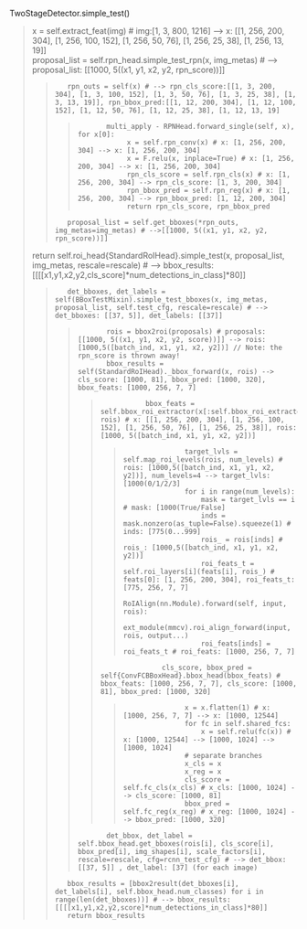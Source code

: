 
TwoStageDetector.simple_test()
>    x = self.extract_feat(img) # img:[1, 3, 800, 1216] --> x: [[1, 256, 200, 304], [1, 256, 100, 152], [1, 256, 50, 76], [1, 256, 25, 38], [1, 256, 13, 19]]    
>    proposal_list = self.rpn_head.simple_test_rpn(x, img_metas) # --> proposal_list: [[1000, 5((x1, y1, x2, y2, rpn_score))]]
>>        rpn_outs = self(x) # --> rpn_cls_score:[[1, 3, 200, 304], [1, 3, 100, 152], [1, 3, 50, 76], [1, 3, 25, 38], [1, 3, 13, 19]], rpn_bbox_pred:[[1, 12, 200, 304], [1, 12, 100, 152], [1, 12, 50, 76], [1, 12, 25, 38], [1, 12, 13, 19]
>>>            multi_apply - RPNHead.forward_single(self, x), for x[0]:
>>>                 x = self.rpn_conv(x) # x: [1, 256, 200, 304] --> x: [1, 256, 200, 304]
>>>                 x = F.relu(x, inplace=True) # x: [1, 256, 200, 304] --> x: [1, 256, 200, 304]
>>>                 rpn_cls_score = self.rpn_cls(x) # x: [1, 256, 200, 304] --> rpn_cls_score: [1, 3, 200, 304] 
>>>                 rpn_bbox_pred = self.rpn_reg(x) # x: [1, 256, 200, 304] --> rpn_bbox_pred: [1, 12, 200, 304]
>>>                 return rpn_cls_score, rpn_bbox_pred
>>        proposal_list = self.get_bboxes(*rpn_outs, img_metas=img_metas) # -->[[1000, 5((x1, y1, x2, y2, rpn_score))]]
>   return self.roi_head{StandardRoIHead}.simple_test(x, proposal_list, img_metas, rescale=rescale) # --> bbox_results: [[[[x1,y1,x2,y2,cls_score]*num_detections_in_class]*80]]
>>        det_bboxes, det_labels = self(BBoxTestMixin).simple_test_bboxes(x, img_metas, proposal_list, self.test_cfg, rescale=rescale) # --> det_bboxes: [[37, 5]], det_labels: [[37]]
>>>            rois = bbox2roi(proposals) # proposals: [[1000, 5((x1, y1, x2, y2, score))]] --> rois: [1000,5([batch_ind, x1, y1, x2, y2])] // Note: the rpn_score is thrown away!
>>>            bbox_results = self(StandardRoIHead)._bbox_forward(x, rois) --> cls_score: [1000, 81], bbox_pred: [1000, 320], bbox_feats: [1000, 256, 7, 7]
>>>>                bbox_feats = self.bbox_roi_extractor(x[:self.bbox_roi_extractor.num_inputs], rois) # x: [[1, 256, 200, 304], [1, 256, 100, 152], [1, 256, 50, 76], [1, 256, 25, 38]], rois: [1000, 5([batch_ind, x1, y1, x2, y2])] 
>>>>>                    target_lvls = self.map_roi_levels(rois, num_levels) # rois: [1000,5([batch_ind, x1, y1, x2, y2])], num_levels=4 --> target_lvls: [1000(0/1/2/3] 
>>>>>                    for i in range(num_levels):
>>>>>                        mask = target_lvls == i # mask: [1000(True/False]
>>>>>                        inds = mask.nonzero(as_tuple=False).squeeze(1) # inds: [775(0...999]
>>>>>                        rois_ = rois[inds] # rois_: [1000,5([batch_ind, x1, y1, x2, y2])]
>>>>>                        roi_feats_t = self.roi_layers[i](feats[i], rois_) # feats[0]: [1, 256, 200, 304], roi_feats_t: [775, 256, 7, 7]
>>>>>                            RoIAlign(nn.Module).forward(self, input, rois):
>>>>>                            ext_module(mmcv).roi_align_forward(input, rois, output...)
>>>>>                        roi_feats[inds] = roi_feats_t # roi_feats: [1000, 256, 7, 7]
>>>>                    cls_score, bbox_pred = self{ConvFCBBoxHead}.bbox_head(bbox_feats) # bbox_feats: [1000, 256, 7, 7], cls_score: [1000, 81], bbox_pred: [1000, 320]
>>>>>                    x = x.flatten(1) # x: [1000, 256, 7, 7] --> x: [1000, 12544]
>>>>>                    for fc in self.shared_fcs:
>>>>>                        x = self.relu(fc(x)) # x: [1000, 12544] --> [1000, 1024] --> [1000, 1024]
>>>>>                    # separate branches
>>>>>                    x_cls = x
>>>>>                    x_reg = x
>>>>>                    cls_score = self.fc_cls(x_cls) # x_cls: [1000, 1024] --> cls_score: [1000, 81]
>>>>>                    bbox_pred = self.fc_reg(x_reg) # x_reg: [1000, 1024] --> bbox_pred: [1000, 320]
>>>            det_bbox, det_label = self.bbox_head.get_bboxes(rois[i], cls_score[i], bbox_pred[i], img_shapes[i], scale_factors[i], rescale=rescale, cfg=rcnn_test_cfg) # --> det_bbox: [[37, 5]] , det_label: [37] (for each image)
>>        bbox_results = [bbox2result(det_bboxes[i], det_labels[i], self.bbox_head.num_classes) for i in range(len(det_bboxes))] # --> bbox_results: [[[[x1,y1,x2,y2,score]*num_detections_in_class]*80]]
>>        return bbox_results